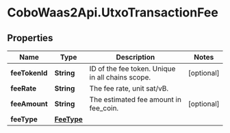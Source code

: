 # CoboWaas2Api.UtxoTransactionFee

## Properties

Name | Type | Description | Notes
------------ | ------------- | ------------- | -------------
**feeTokenId** | **String** | ID of the fee token. Unique in all chains scope. | [optional] 
**feeRate** | **String** | The fee rate, unit sat/vB. | 
**feeAmount** | **String** | The estimated fee amount in fee_coin. | [optional] 
**feeType** | [**FeeType**](FeeType.md) |  | 


